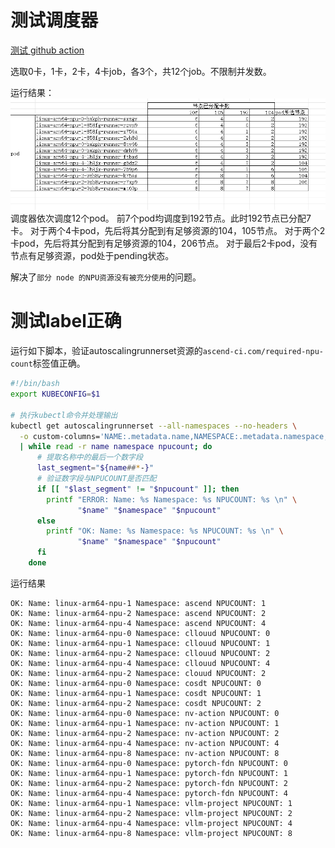 # 测试调度器
[测试 github action](https://github.com/cllouud/vllm-ascend/actions/runs/15579516815/job/43871254090)

选取0卡，1卡，2卡，4卡job，各3个，共12个job。不限制并发数。

运行结果：
![alt text](assets/README-测试报告/image.png)
调度器依次调度12个pod。
前7个pod均调度到192节点。此时192节点已分配7卡。
对于两个4卡pod，先后将其分配到有足够资源的104，105节点。
对于两个2卡pod，先后将其分配到有足够资源的104，206节点。
对于最后2卡pod，没有节点有足够资源，pod处于pending状态。

解决了`部分 node 的NPU资源没有被充分使用`的问题。

# 测试label正确
运行如下脚本，验证autoscalingrunnerset资源的`ascend-ci.com/required-npu-count`标签值正确。
```bash
#!/bin/bash
export KUBECONFIG=$1

# 执行kubectl命令并处理输出
kubectl get autoscalingrunnerset --all-namespaces --no-headers \
  -o custom-columns='NAME:.metadata.name,NAMESPACE:.metadata.namespace,NPUCOUNT:.spec.template.metadata.labels.ascend-ci\.com\/required-npu-count' \
  | while read -r name namespace npucount; do
      # 提取名称中的最后一个数字段
      last_segment="${name##*-}"
      # 验证数字段与NPUCOUNT是否匹配
      if [[ "$last_segment" != "$npucount" ]]; then
        printf "ERROR: Name: %s Namespace: %s NPUCOUNT: %s \n" \
               "$name" "$namespace" "$npucount"
      else
        printf "OK: Name: %s Namespace: %s NPUCOUNT: %s \n" \
               "$name" "$namespace" "$npucount"
      fi
    done
```
运行结果
```
OK: Name: linux-arm64-npu-1 Namespace: ascend NPUCOUNT: 1
OK: Name: linux-arm64-npu-2 Namespace: ascend NPUCOUNT: 2
OK: Name: linux-arm64-npu-4 Namespace: ascend NPUCOUNT: 4
OK: Name: linux-arm64-npu-0 Namespace: cllouud NPUCOUNT: 0
OK: Name: linux-arm64-npu-1 Namespace: cllouud NPUCOUNT: 1
OK: Name: linux-arm64-npu-2 Namespace: cllouud NPUCOUNT: 2
OK: Name: linux-arm64-npu-4 Namespace: cllouud NPUCOUNT: 4
OK: Name: linux-arm64-npu-2 Namespace: clouud NPUCOUNT: 2
OK: Name: linux-arm64-npu-0 Namespace: cosdt NPUCOUNT: 0
OK: Name: linux-arm64-npu-1 Namespace: cosdt NPUCOUNT: 1
OK: Name: linux-arm64-npu-2 Namespace: cosdt NPUCOUNT: 2
OK: Name: linux-arm64-npu-0 Namespace: nv-action NPUCOUNT: 0
OK: Name: linux-arm64-npu-1 Namespace: nv-action NPUCOUNT: 1
OK: Name: linux-arm64-npu-2 Namespace: nv-action NPUCOUNT: 2
OK: Name: linux-arm64-npu-4 Namespace: nv-action NPUCOUNT: 4
OK: Name: linux-arm64-npu-8 Namespace: nv-action NPUCOUNT: 8
OK: Name: linux-arm64-npu-0 Namespace: pytorch-fdn NPUCOUNT: 0
OK: Name: linux-arm64-npu-1 Namespace: pytorch-fdn NPUCOUNT: 1
OK: Name: linux-arm64-npu-2 Namespace: pytorch-fdn NPUCOUNT: 2
OK: Name: linux-arm64-npu-4 Namespace: pytorch-fdn NPUCOUNT: 4
OK: Name: linux-arm64-npu-1 Namespace: vllm-project NPUCOUNT: 1
OK: Name: linux-arm64-npu-2 Namespace: vllm-project NPUCOUNT: 2
OK: Name: linux-arm64-npu-4 Namespace: vllm-project NPUCOUNT: 4
OK: Name: linux-arm64-npu-8 Namespace: vllm-project NPUCOUNT: 8
```
